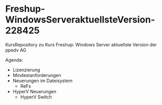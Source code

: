 # Freshup-WindowsServeraktuellsteVersion-228425
KursRepository zu Kurs Freshup: Windows Server aktuellste Version der ppedv AG


Agenda:
- Lizenzierung
- Mindestanforderungen
- Neuerungen im Dateisystem 
    - ReFs
- HyperV Neuerungen
    - HyperV Switch